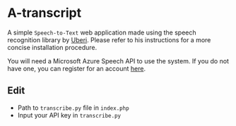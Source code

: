 
# A-transcript

A simple `Speech-to-Text` web application made using the speech recognition library by [Uberi](https://github.com/Uberi/speech_recognition). Please refer to his instructions for a more concise installation procedure.

You will need a Microsoft Azure Speech API to use the system. If you do not have one, you can register for an account [here](https://azure.microsoft.com/en-us/services/cognitive-services/speech-to-text/).


## Edit

- Path to `transcribe.py` file in `index.php`
- Input your API key in `transcribe.py`

  
